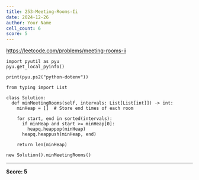```yaml
---
title: 253-Meeting-Rooms-Ii
date: 2024-12-26
author: Your Name
cell_count: 6
score: 5
---
```


https://leetcode.com/problems/meeting-rooms-ii


```
import pyutil as pyu
pyu.get_local_pyinfo()
```


```
print(pyu.ps2("python-dotenv"))
```


```
from typing import List
```


```
class Solution:
  def minMeetingRooms(self, intervals: List[List[int]]) -> int:
    minHeap = []  # Store end times of each room

    for start, end in sorted(intervals):
      if minHeap and start >= minHeap[0]:
        heapq.heappop(minHeap)
      heapq.heappush(minHeap, end)

    return len(minHeap)
```


```
new Solution().minMeetingRooms()
```


---
**Score: 5**